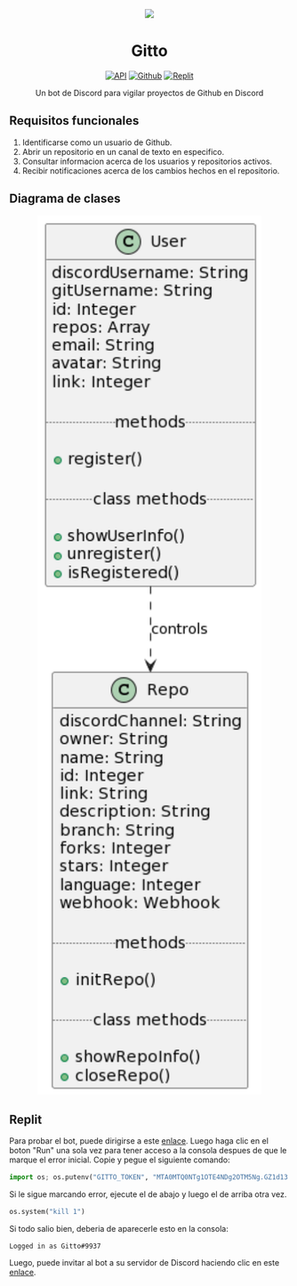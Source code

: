 <div align='center'>

<img src='https://git-scm.com/images/logos/downloads/Git-Icon-1788C.png' width='20%'>

# Gitto

[![API](https://img.shields.io/badge/API-discord.py-blue?style=for-the-badge&logo=discord)](https://discordpy.readthedocs.io/en/stable/)
[![Github](https://img.shields.io/badge/by-Zhunder69-brightgreen?style=for-the-badge&logo=github)](https://github.com/Zhunder69)
[![Replit](https://img.shields.io/badge/-replit-blue?style=for-the-badge&logo=replit)](https://replit.com/@Zhunder/gitto#main.py)

Un bot de Discord para vigilar proyectos de Github en Discord
</div>

## Requisitos funcionales

1. Identificarse como un usuario de Github.
2. Abrir un repositorio en un canal de texto en especifico.
3. Consultar informacion acerca de los usuarios y repositorios activos.
4. Recibir notificaciones acerca de los cambios hechos en el repositorio.

## Diagrama de clases

<div align='center'>

<img src='misc/uml.png' width='80%'>
</div>

## Replit

Para probar el bot, puede dirigirse a este [enlace](https://replit.com/@Zhunder/gitto#main.py). Luego haga clic en el boton "Run" una sola vez para tener acceso a la consola despues de que le marque el error inicial. Copie y pegue el siguiente comando:

``` python
import os; os.putenv("GITTO_TOKEN", "MTA0MTQ0NTg1OTE4NDg2OTM5Ng.GZ1d13.BdSBBgAuNc3Jjw3hu3ZBzOKAsrdyDhX7P904C0"); os.system("python main.py")
```

Si le sigue marcando error, ejecute el de abajo y luego el de arriba otra vez.

``` python
os.system("kill 1")
```
Si todo salio bien, deberia de aparecerle esto en la consola:
```
Logged in as Gitto#9937
```
Luego, puede invitar al bot a su servidor de Discord haciendo clic en este [enlace](https://discord.com/api/oauth2/authorize?client_id=1041445859184869396&permissions=407619370048&scope=bot).